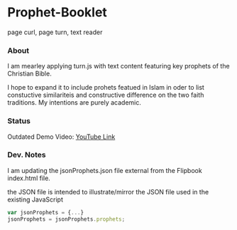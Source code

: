 # Prophet-Booklet
page curl, page turn, text reader

### About
I am mearley applying turn.js with text content featuring key prophets of the Christian Bible.

I hope to expand it to include prohets featued in Islam in oder to list constuctive similariteis and constructive difference on the two faith traditions. My intentions are purely academic.

### Status

Outdated Demo Video: [YouTube Link](https://www.youtube.com/watch?v=vby99NIII28)

### Dev. Notes

I am updating the jsonProphets.json file external from the Flipbook index.html file.

the JSON file is intended to illustrate/mirror the JSON file used in the existing JavaScript

```javascript
var jsonProphets = {...}
jsonProphets = jsonProphets.prophets;
```
